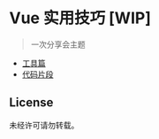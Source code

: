 # Vue 实用技巧 [WIP]

> 一次分享会主题

- [工具篇](./tools.md)
- [代码片段](./code-snippet.md)

## License

未经许可请勿转载。
